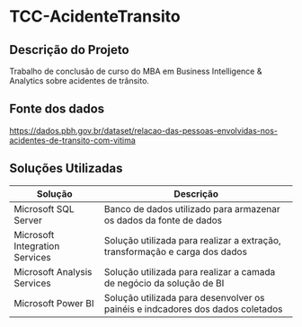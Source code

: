 # TCC-AcidenteTransito

## Descrição do Projeto
Trabalho de conclusão de curso do MBA em Business Intelligence & Analytics sobre acidentes de trânsito.

## Fonte dos dados
https://dados.pbh.gov.br/dataset/relacao-das-pessoas-envolvidas-nos-acidentes-de-transito-com-vitima

## Soluções Utilizadas
| Solução                        | Descrição                                                                      |
|--------------------------------|--------------------------------------------------------------------------------|
| Microsoft SQL Server           | Banco de dados utilizado para armazenar os dados da fonte de dados             |
| Microsoft Integration Services | Solução utilizada para realizar a extração, transformação e carga dos dados    |
| Microsoft Analysis Services    | Solução utilizada para realizar a camada de negócio da solução de BI           |
| Microsoft Power BI             | Solução utilizada para desenvolver os painéis e indcadores dos dados coletados |

